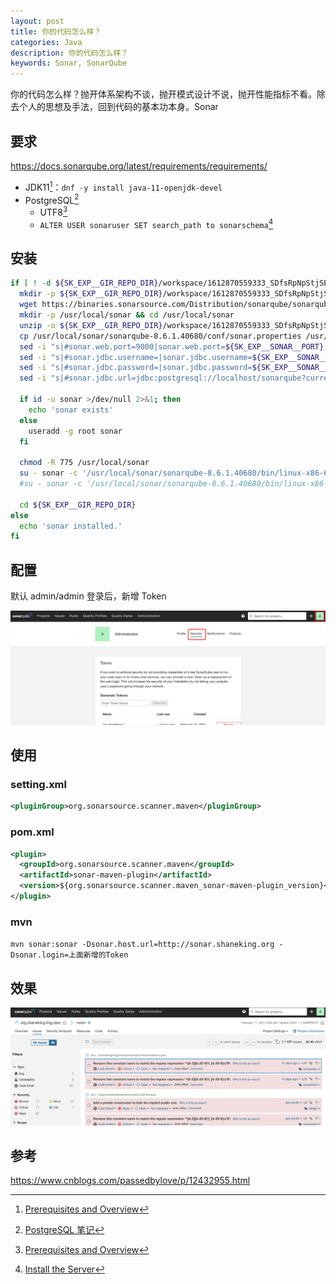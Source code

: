 ```yaml
---
layout: post 
title: 你的代码怎么样？ 
categories: Java 
description: 你的代码怎么样？ 
keywords: Sonar, SonarQube
---
```



你的代码怎么样？抛开体系架构不谈，抛开模式设计不说，抛开性能指标不看。除去个人的思想及手法，回到代码的基本功本身。Sonar

## 要求
https://docs.sonarqube.org/latest/requirements/requirements/
- JDK11[^1]：`dnf -y install java-11-openjdk-devel`
- PostgreSQL[^2]
  - UTF8[^1]
  - `ALTER USER sonaruser SET search_path to sonarschema`[^3]

## 安装
```bash
if [ ! -d ${SK_EXP__GIR_REPO_DIR}/workspace/1612870559333_SDfsRpNpStjSEsOGHqk ]; then
  mkdir -p ${SK_EXP__GIR_REPO_DIR}/workspace/1612870559333_SDfsRpNpStjSEsOGHqk && cd ${SK_EXP__GIR_REPO_DIR}/workspace/1612870559333_SDfsRpNpStjSEsOGHqk
  wget https://binaries.sonarsource.com/Distribution/sonarqube/sonarqube-8.6.1.40680.zip
  mkdir -p /usr/local/sonar && cd /usr/local/sonar
  unzip -o ${SK_EXP__GIR_REPO_DIR}/workspace/1612870559333_SDfsRpNpStjSEsOGHqk/sonarqube-8.6.1.40680.zip -d ./
  cp /usr/local/sonar/sonarqube-8.6.1.40680/conf/sonar.properties /usr/local/sonar/sonarqube-8.6.1.40680/conf/sonar.properties_skbak$(date +'%Y%m%d%H%M%S')
  sed -i "s|#sonar.web.port=9000|sonar.web.port=${SK_EXP__SONAR__PORT}|g" /usr/local/sonar/sonarqube-8.6.1.40680/conf/sonar.properties
  sed -i "s|#sonar.jdbc.username=|sonar.jdbc.username=${SK_EXP__SONAR__PG_USER}|g" /usr/local/sonar/sonarqube-8.6.1.40680/conf/sonar.properties
  sed -i "s|#sonar.jdbc.password=|sonar.jdbc.password=${SK_EXP__SONAR__PG_PWD}|g" /usr/local/sonar/sonarqube-8.6.1.40680/conf/sonar.properties
  sed -i "s|#sonar.jdbc.url=jdbc:postgresql://localhost/sonarqube?currentSchema=my_schema|sonar.jdbc.url=${SK_EXP__SONAR__PG_URL}|g" /usr/local/sonar/sonarqube-8.6.1.40680/conf/sonar.properties

  if id -u sonar >/dev/null 2>&1; then
    echo 'sonar exists'
  else
    useradd -g root sonar
  fi

  chmod -R 775 /usr/local/sonar
  su - sonar -c '/usr/local/sonar/sonarqube-8.6.1.40680/bin/linux-x86-64/sonar.sh start'
  #su - sonar -c '/usr/local/sonar/sonarqube-8.6.1.40680/bin/linux-x86-64/sonar.sh stop'

  cd ${SK_EXP__GIR_REPO_DIR}
else
  echo 'sonar installed.'
fi
```

## 配置
默认 admin/admin 登录后，新增 Token

![](/images/posts/2021/02/WX20210211-090229@2x.png)
## 使用
### setting.xml
```xml
<pluginGroup>org.sonarsource.scanner.maven</pluginGroup>
```
### pom.xml
```xml
<plugin>
  <groupId>org.sonarsource.scanner.maven</groupId>
  <artifactId>sonar-maven-plugin</artifactId>
  <version>${org.sonarsource.scanner.maven_sonar-maven-plugin_version}</version>
</plugin>
```
### mvn
`mvn sonar:sonar -Dsonar.host.url=http://sonar.shaneking.org -Dsonar.login=上面新增的Token`

## 效果
![](/images/posts/2021/02/WX20210211-092435@2x.png)

## 参考
<https://www.cnblogs.com/passedbylove/p/12432955.html>

[^1]:[Prerequisites and Overview](https://docs.sonarqube.org/latest/requirements/requirements)
[^2]:[PostgreSQL 笔记](https://shaneking.org/2019/06/29/postgresql-notes/)
[^3]:[Install the Server](https://docs.sonarqube.org/latest/setup/install-server)
